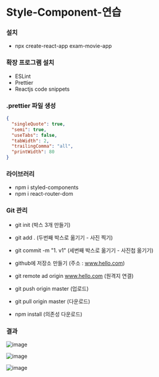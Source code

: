 # Style-Component-연습

### 설치

- npx create-react-app exam-movie-app

### 확장 프로그램 설치

- ESLint
- Prettier
- Reactjs code snippets

### .prettier 파일 생성

```json
{
  "singleQuote": true,
  "semi": true,
  "useTabs": false,
  "tabWidth": 2,
  "trailingComma": "all",
  "printWidth": 80
}
```

### 라이브러리

- npm i styled-components
- npm i react-router-dom

### Git 관리

- git init (박스 3개 만들기)
- git add . (두번째 박스로 옮기기 - 사진 찍기)
- git commit -m "1. v1" (세번째 박스로 옮기기 - 사진첩 옮기기)

- github에 저장소 만들기 (주소 : www.hello.com)

- git remote ad origin www.hello.com (원격지 연결)

- git push origin master (업로드)

- git pull origin master (다운로드)
- npm install (의존성 다운로드)

### 결과

![image]()

![image]()

![image]()
